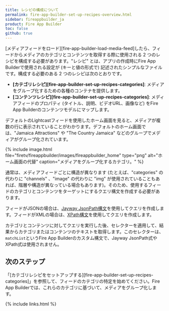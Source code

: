 ```yaml
---
title: レシピの構成について
permalink: fire-app-builder-set-up-recipes-overview.html
sidebar: fireappbuilder_ja
product: Fire App Builder
toc: false
github: true
---
```


[メディアフィードをロード][fire-app-builder-load-media-feed]したら、フィードからメディアのカテゴリとコンテンツを取得する際に使用される 2 つのレシピを構成する必要があります。"レシピ" とは、アプリの作成時にFire App Builderで使用される設定が (キーと値の形式で) 記述されたシンプルなファイルです。構成する必要のある 2 つのレシピは次のとおりです。

*  **[カテゴリレシピ][fire-app-builder-set-up-recipes-categories]**: メディアをグループ化するための各種のコンテナを提供します。
*  **[コンテンツレシピ][fire-app-builder-set-up-recipes-categories]**: メディアフィードのプロパティ (タイトル、説明、ビデオURL、画像など) をFire App Builderのコンテンツモデルにマップします。

デフォルトのLightcastフィードを使用したホーム画面を見ると、メディアが複数の行に表示されていることがわかります。デフォルトのホーム画面では、"Jamaica Attractions" や "The Country Jamaica" などのグループでメディアがグループ化されています。

{% include image.html file="firetv/fireappbuilder/images/fireappbuilder_home" type="png" alt="ホーム画面の代替" caption="メディアをグループ化するカテゴリ。" %}

通常は、メディアフィードごとに構造が異なります (たとえば、"categories" の代わりに "channels" 、"image" の代わりに "img" が使用されていることもあれば、階層や構造が異なっている場合もあります)。そのため、使用するフィードのカテゴリとコンテンツをターゲットにするクエリ構文を作成する必要があります。

フィードがJSONの場合は、[Jayway JsonPath構文](https://github.com/jayway/JsonPath)を使用してクエリを作成します。フィードがXMLの場合は、[XPath構文](http://www.w3schools.com/xsl/xpath_syntax.asp)を使用してクエリを作成します。

カテゴリとコンテンツに対してクエリを実行した後、セレクターを適用して、結果からカテゴリまたはコンテンツのテキストを取得します。このセレクターは、`matchList`というFire App Builderのカスタム構文で、Jayway JsonPath式やXPath式は使用されません。

## 次のステップ

「[カテゴリレシピをセットアップする][fire-app-builder-set-up-recipes-categories]」を参照して、フィードのカテゴリの特定を始めてください。Fire App Builderでは、これらのカテゴリに基づいて、メディアをグループ化します。

{% include links.html %}
